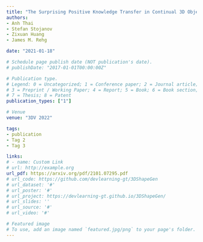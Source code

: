 ```yaml
---
title: "The Surprising Positive Knowledge Transfer in Continual 3D Object Shape Reconstruction"
authors:
- Anh Thai
- Stefan Stojanov
- Zixuan Huang
- James M. Rehg

date: "2021-01-18"

# Schedule page publish date (NOT publication's date).
# publishDate: "2017-01-01T00:00:00Z"

# Publication type.
# Legend: 0 = Uncategorized; 1 = Conference paper; 2 = Journal article;
# 3 = Preprint / Working Paper; 4 = Report; 5 = Book; 6 = Book section;
# 7 = Thesis; 8 = Patent
publication_types: ["1"]

# Venue
venue: "3DV 2022"

tags:
- publication
- Tag 2
- Tag 3

links:
# - name: Custom Link
# url: http://example.org
url_pdf: https://arxiv.org/pdf/2101.07295.pdf
# url_code: https://github.com/devlearning-gt/3DShapeGen
# url_dataset: '#'
# url_poster: '#'
# url_project: https://devlearning-gt.github.io/3DShapeGen/
# url_slides: ''
# url_source: '#'
# url_video: '#'

# Featured image
# To use, add an image named `featured.jpg/png` to your page's folder. 
---
```


